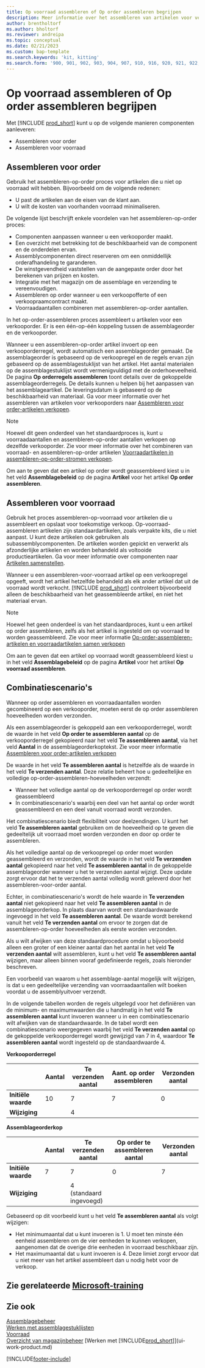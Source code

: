 ```yaml
---
title: Op voorraad assembleren of Op order assembleren begrijpen
description: Meer informatie over het assembleren van artikelen voor verkooporders of om op voorraad te houden voor toekomstige verkopen.
author: brentholtorf
ms.author: bholtorf
ms.reviewer: andreipa
ms.topic: conceptual
ms.date: 02/21/2023
ms.custom: bap-template
ms.search.keywords: 'kit, kitting'
ms.search.form: '900, 901, 902, 903, 904, 907, 910, 916, 920, 921, 922, 923, 940, 941, 942, 930, 931, 932, 914, 915, 905'
---
```

# <a name="understanding-assemble-to-order-and-assemble-to-stock"></a><a name="understanding-assemble-to-order-and-assemble-to-stock"></a>Op voorraad assembleren of Op order assembleren begrijpen

Met [!INCLUDE [prod_short](includes/prod_short.md)] kunt u op de volgende manieren componenten aanleveren:

* Assembleren voor order  
* Assembleren voor voorraad  

## <a name="assemble-to-order"></a><a name="assemble-to-order"></a>Assembleren voor order

Gebruik het assembleren-op-order proces voor artikelen die u niet op voorraad wilt hebben. Bijvoorbeeld om de volgende redenen:

* U past de artikelen aan de eisen van de klant aan.
* U wilt de kosten van voorhanden voorraad minimaliseren.

De volgende lijst beschrijft enkele voordelen van het assembleren-op-order proces:  

* Componenten aanpassen wanneer u een verkooporder maakt.  
* Een overzicht met betrekking tot de beschikbaarheid van de component en de onderdelen ervan.  
* Assemblycomponenten direct reserveren om een onmiddellijk orderafhandeling te garanderen.  
* De winstgevendheid vaststellen van de aangepaste order door het berekenen van prijzen en kosten.  
* Integratie met het magazijn om de assemblage en verzending te vereenvoudigen.  
* Assembleren op order wanneer u een verkoopofferte of een verkoopraamcontract maakt.  
* Voorraadaantallen combineren met assembleren-op-order aantallen.  

In het op-order-assembleren proces assembleert u artikelen voor een verkooporder. Er is een één-op-één koppeling tussen de assemblageorder en de verkooporder.  

Wanneer u een assembleren-op-order artikel invoert op een verkooporderregel, wordt automatisch een assemblageorder gemaakt. De assemblageorder is gebaseerd op de verkoopregel en de regels ervan zijn gebaseerd op de assemblagestuklijst van het artikel. Het aantal materialen op de assemblagestuklijst wordt vermenigvuldigd met de orderhoeveelheid. De pagina **Op orderregels assembleren** toont details over de gekoppelde assemblageorderregels. De details kunnen u helpen bij het aanpassen van het assemblageartikel. De leveringsdatum is gebaseerd op de beschikbaarheid van materiaal. Ga voor meer informatie over het assembleren van artikelen voor verkooporders naar [Assembleren voor order-artikelen verkopen](assembly-how-to-sell-items-assembled-to-order.md).  

> [!NOTE]  
> Hoewel dit geen onderdeel van het standaardproces is, kunt u voorraadaantallen en assembleren-op-order aantallen verkopen op dezelfde verkooporder. Zie voor meer informatie over het combineren van voorraad- en assembleren-op-order artikelen [Voorraadartikelen in assembleren-op-order-stromen verkopen](assembly-how-to-sell-inventory-items-in-assemble-to-order-flows.md).  

Om aan te geven dat een artikel op order wordt geassembleerd kiest u in het veld **Assemblagebeleid** op de pagina **Artikel** voor het artikel **Op order assembleren**.  

## <a name="assemble-to-stock"></a><a name="assemble-to-stock"></a>Assembleren voor voorraad

Gebruik het proces assembleren-op-voorraad voor artikelen die u assembleert en opslaat voor toekomstige verkoop. Op-voorraad-assembleren artikelen zijn standaardartikelen, zoals verpakte kits, die u niet aanpast. U kunt deze artikelen ook gebruiken als subassemblycomponenten. De artikelen worden gepickt en verwerkt als afzonderlijke artikelen en worden behandeld als voltooide productieartikelen. Ga voor meer informatie over componenten naar [Artikelen samenstellen](assembly-how-to-assemble-items.md).  

Wanneer u een assembleren-voor-voorraad artikel op een verkoopregel opgeeft, wordt het artikel hetzelfde behandeld als elk ander artikel dat uit de voorraad wordt verkocht. [!INCLUDE [prod_short](includes/prod_short.md)] controleert bijvoorbeeld alleen de beschikbaarheid van het geassembleerde artikel, en niet het materiaal ervan.  

> [!NOTE]  
> Hoewel het geen onderdeel is van het standaardproces, kunt u een artikel op order assembleren, zelfs als het artikel is ingesteld om op voorraad te worden geassembleerd. Zie voor meer informatie [Op-order-assembleren-artikelen en voorraadartikelen samen verkopen](assembly-how-to-sell-assemble-to-order-items-and-inventory-items-together.md)  

Om aan te geven dat een artikel op voorraad wordt geassembleerd kiest u in het veld **Assemblagebeleid** op de pagina **Artikel** voor het artikel **Op voorraad assembleren**.  

## <a name="combination-scenarios"></a><a name="combination-scenarios"></a>Combinatiescenario's

Wanneer op order assembleren en voorraadaantallen worden gecombineerd op een verkooporder, moeten eerst de op order assembleren hoeveelheden worden verzonden.  

Als een assemblageorder is gekoppeld aan een verkooporderregel, wordt de waarde in het veld **Op order te assembleren aantal** op de verkooporderregel gekopieerd naar het veld **Te assembleren aantal**, via het veld **Aantal** in de assemblageorderkoptekst. Zie voor meer informatie [Assembleren voor order-artikelen verkopen](assembly-how-to-sell-items-assembled-to-order.md)  

De waarde in het veld **Te assembleren aantal** is hetzelfde als de waarde in het veld **Te verzenden aantal**. Deze relatie beheert hoe u gedeeltelijke en volledige op-order-assembleren-hoeveelheden verzendt:

* Wanneer het volledige aantal op de verkooporderregel op order wordt geassembleerd
* In combinatiescenario's waarbij een deel van het aantal op order wordt geassembleerd en een deel vanuit voorraad wordt verzonden.

Het combinatiescenario biedt flexibiliteit voor deelzendingen. U kunt het veld **Te assembleren aantal** gebruiken om de hoeveelheid op te geven die gedeeltelijk uit voorraad moet worden verzonden en door op order te assembleren.  

Als het volledige aantal op de verkoopregel op order moet worden geassembleerd en verzonden, wordt de waarde in het veld **Te verzenden aantal** gekopieerd naar het veld **Te assembleren aantal** in de gekoppelde assemblageorder wanneer u het te verzenden aantal wijzigt. Deze update zorgt ervoor dat het te verzenden aantal volledig wordt geleverd door het assembleren-voor-order aantal.  

Echter, in combinatiescenario's wordt de hele waarde in **Te verzenden aantal** niet gekopieerd naar het veld **Te assembleren aantal** in de assemblageorderkop. In plaats daarvan wordt een standaardwaarde ingevoegd in het veld **Te assembleren aantal**. De waarde wordt berekend vanuit het veld **Te verzenden aantal** om ervoor te zorgen dat de assembleren-op-order hoeveelheden als eerste worden verzonden.

Als u wilt afwijken van deze standaardprocedure omdat u bijvoorbeeld alleen een groter of een kleiner aantal dan het aantal in het veld **Te verzenden aantal** wilt assembleren, kunt u het veld **Te assembleren aantal** wijzigen, maar alleen binnen vooraf gedefinieerde regels, zoals hieronder beschreven.  

Een voorbeeld van waarom u het assemblage-aantal mogelijk wilt wijzigen, is dat u een gedeeltelijke verzending van voorraadaantallen wilt boeken voordat u de assemblyuitvoer verzendt.  

In de volgende tabellen worden de regels uitgelegd voor het definiëren van de minimum- en maximumwaarden die u handmatig in het veld **Te assembleren aantal** kunt invoeren wanneer u in een combinatiescenario wilt afwijken van de standaardwaarde. In de tabel wordt een combinatiescenario weergegeven waarbij het veld **Te verzenden aantal** op de gekoppelde verkooporderregel wordt gewijzigd van 7 in 4, waardoor **Te assembleren aantal** wordt ingesteld op de standaardwaarde 4.  

**Verkooporderregel**

|                | **Aantal** | **Te verzenden aantal** | **Aant. op order assembleren** | **Verzonden aantal** |
|----------------|--------------|------------------|-------------------------------|----------------------|
|**Initiële waarde**| 10          | 7                | 7                             | 0                    |
|**Wijziging**      |              | 4                |                               |                      |

**Assemblageorderkop**

|                | **Aantal** | **Te verzenden aantal** | **Op order te assembleren aantal** | **Verzonden aantal** |
|----------------|--------------|------------------|-------------------------------|----------------------|
|**Initiële waarde**| 7           | 7                | 0                             | 7                    |
|**Wijziging**      |              | 4 (standaard ingevoegd)|                         |                      |

Gebaseerd op dit voorbeeld kunt u het veld **Te assembleren aantal** als volgt wijzigen:  

* Het minimumaantal dat u kunt invoeren is 1. U moet ten minste één eenheid assembleren om de vier eenheden te kunnen verkopen, aangenomen dat de overige drie eenheden in voorraad beschikbaar zijn.  
* Het maximumaantal dat u kunt invoeren is 4. Deze limiet zorgt ervoor dat u niet meer van het artikel assembleert dan u nodig hebt voor de verkoop.  

## <a name="see-related-microsoft-training"></a><a name="see-related-microsoft-training"></a>Zie gerelateerde [Microsoft-training](/training/paths/assemble-items-dynamics-365-business-central/)

## <a name="see-also"></a><a name="see-also"></a>Zie ook

[Assemblagebeheer](assembly-assemble-items.md)  
[Werken met assemblagestuklijsten](assembly-how-work-assembly-boms.md)  
[Voorraad](inventory-manage-inventory.md)  
[Overzicht van magazijnbeheer](design-details-warehouse-management.md)
[Werken met [!INCLUDE[prod_short](includes/prod_short.md)]](ui-work-product.md)

[!INCLUDE[footer-include](includes/footer-banner.md)]
